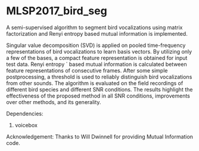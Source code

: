 # MLSP2017_bird_seg
A semi-supervised algorithm to segment bird vocalizations using matrix factorization and
Renyi entropy based mutual information is implemented. 

Singular value decomposition (SVD) is applied on pooled time-frequency
representations of bird vocalizations to learn basis vectors.
By utilizing only a few of the bases, a compact feature representation
is obtained for input test data. Renyi entropy ´
based mutual information is calculated between feature representations
of consecutive frames. After some simple postprocessing,
a threshold is used to reliably distinguish bird
vocalizations from other sounds. The algorithm is evaluated
on the field recordings of different bird species and different
SNR conditions. The results highlight the effectiveness of the
proposed method in all SNR conditions, improvements over
other methods, and its generality.


Dependencies: 
1) voicebox

Acknowledgement: Thanks to Will Dwinnell for providing Mutual Information code.
